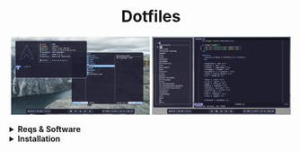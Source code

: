 <h1 align="center">Dotfiles</h1>

<p align="middle">
  <img src="assets/1.png" width="49%"/>
  <img src="assets/2.png" width="49%"/>
</p>

<details>
  <summary><b>Reqs & Software</b></summary>
  <br>

  |              |            |       |       |
  | ------------ | ---------- | ----- | ----- |
  | Distro       | Arch       |       |       |
  | WM           | Hyprland   |       | blatt |
  | Bar          | Waybar     |       |       |
  | Launcher     | Fuzzel     |       |       |
  | Wallpaper D. | Sww        |       |       |
  | Clipboard M. | Cliphist   |       |       |
  | Sceenshoting | Grimblast  |       |       |
  | DM           | Ly         |       |       |
  
  |              |            |
  | ------------ | ---------- |
  | Term         | Foot       |
  | Shell        | Fish       |
  | Prompt       | Starship   |
  | File M.      | Yazi       |
  | Editor       | Helix      |
  | System Mon.  | Bottom     |
  | Fetch        | Fastfetch  |
  | Pager        | Less       |
  | Other        | eza, fzf   |

  |              |            |
  | ------------ | ---------- |
  | GTK Theme    | Catppuccin |
  | Cursor Theme | Bibata     |
  | Font         | FiraCode   |
  | Wallpapers   | Archlinux  |

</details>

<details>
  <summary><b>Installation</b></summary>
  <br>

  Installing software
  ```sh
  sudo pacman -Suy
  
  sudo pacman -S hyprland waybar fuzzel swww cliphist ly \
  foot fish starship yazi helix fastfetch less eza fzf \
  ttf-firacode-nerd archlinux-wallpaper
  
  yay -S grimblast-git bottom-git \
  catppuccin-gtk-theme-mocha bibata-cursor-theme
  ```
  Copying config files
  ```sh
  git clone https://github.com/floaaat/dotfiles.git ~/floaaat-dotfiles/
  cp ~/floaaat-dotfiles/.config/* ~/.config/
  ```
  Changing shell to fish
  ```sh
  sudo chsh -s /usr/bin/fish
  ```
  Enabling ly.service
  ```sh
  sudo systemctl enable ly.service
  ```
</details>
